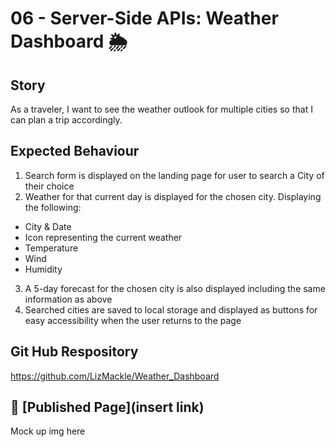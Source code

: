 # 06 - Server-Side APIs: Weather Dashboard 🌦️

## Story
As a traveler, I want to see the weather outlook for multiple cities so that I can plan a trip accordingly.

## Expected Behaviour
1. Search form is displayed on the landing page for user to search a City of their choice
2. Weather for that current day is displayed for the chosen city. Displaying the following:
- City & Date 
- Icon representing the current weather 
- Temperature
- Wind
- Humidity
3. A 5-day forecast for the chosen city is also displayed including the same information as above
4. Searched cities are saved to local storage and displayed as buttons for easy accessibility when the user returns to the page

## Git Hub Respository 
https://github.com/LizMackle/Weather_Dashboard

## 📌 [Published Page](insert link)
Mock up img here

